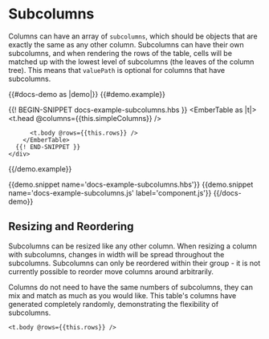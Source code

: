 # Subcolumns

Columns can have an array of `subcolumns`, which should be objects that are
exactly the same as any other column. Subcolumns can have their own subcolumns,
and when rendering the rows of the table, cells will be matched up with the
lowest level of subcolumns (the leaves of the column tree). This means that
`valuePath` is optional for columns that have subcolumns.

{{#docs-demo as |demo|}}
  {{#demo.example}}
    <div class="demo-container small" data-test-demo="docs-example-subcolumns">
      {{! BEGIN-SNIPPET docs-example-subcolumns.hbs }}
        <EmberTable as |t|>
          <t.head @columns={{this.simpleColumns}} />

          <t.body @rows={{this.rows}} />
        </EmberTable>
      {{! END-SNIPPET }}
    </div>
  {{/demo.example}}

  {{demo.snippet name='docs-example-subcolumns.hbs'}}
  {{demo.snippet name='docs-example-subcolumns.js' label='component.js'}}
{{/docs-demo}}

## Resizing and Reordering

Subcolumns can be resized like any other column. When resizing a column with
subcolumns, changes in width will be spread throughout the subcolumns.
Subcolumns can only be reordered within their group - it is not currently
possible to reorder move columns around arbitrarily.

Columns do not need to have the same numbers of subcolumns, they can mix and
match as much as you would like. This table's columns have generated completely
randomly, demonstrating the flexibility of subcolumns.

<div class="demo-container">
  <EmberTable as |t|>
    <t.head @columns={{this.complexColumns}} />

    <t.body @rows={{this.rows}} />

  </EmberTable>

</div>
